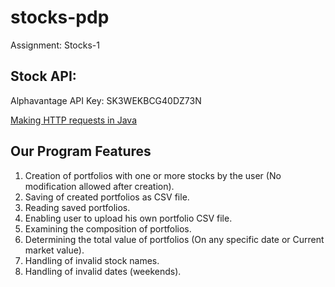 # stocks-pdp
Assignment: Stocks-1

## Stock API:
Alphavantage API Key: SK3WEKBCG40DZ73N

[Making HTTP requests in Java](https://www.twilio.com/blog/5-ways-to-make-http-requests-in-java#:~:text=approaches%2C%20read%20on.-,Java%2011%20HttpClient,-More%20than%20twenty)

## Our Program Features
1. Creation of portfolios with one or more stocks by the user (No modification allowed after creation).
2. Saving of created portfolios as CSV file.
3. Reading saved portfolios.
4. Enabling user to upload his own portfolio CSV file.
5. Examining the composition of portfolios.
6. Determining the total value of portfolios (On any specific date or Current market value).
7. Handling of invalid stock names. 
8. Handling of invalid dates (weekends).


